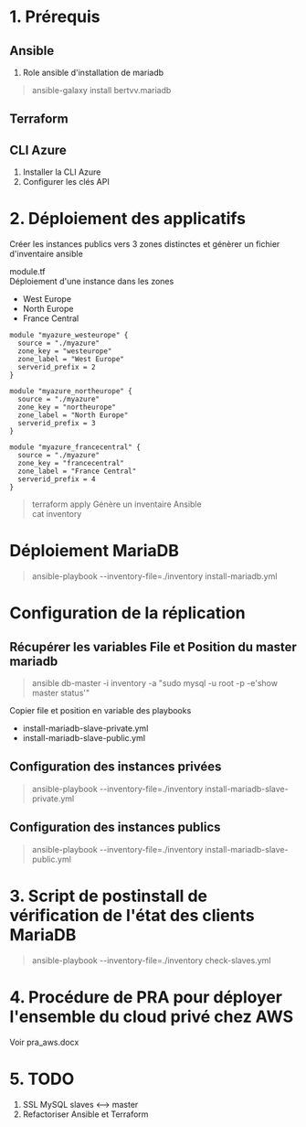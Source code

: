 # 1. Prérequis
## Ansible
1. Role ansible d'installation de mariadb
> ansible-galaxy install bertvv.mariadb
## Terraform
## CLI Azure
1. Installer la CLI Azure
2. Configurer les clés API

# 2. Déploiement des applicatifs
Créer les instances publics vers 3 zones distinctes et génèrer un fichier d'inventaire ansible

module.tf  
Déploiement d'une instance dans les zones
- West Europe
- North Europe
- France Central
```
module "myazure_westeurope" {
  source = "./myazure"
  zone_key = "westeurope"
  zone_label = "West Europe"
  serverid_prefix = 2
}

module "myazure_northeurope" {
  source = "./myazure"
  zone_key = "northeurope"
  zone_label = "North Europe"
  serverid_prefix = 3
}

module "myazure_francecentral" {
  source = "./myazure"
  zone_key = "francecentral"
  zone_label = "France Central"
  serverid_prefix = 4
}
```
> terraform apply
Génère un inventaire Ansible  
> cat inventory

# Déploiement MariaDB 
> ansible-playbook --inventory-file=./inventory install-mariadb.yml

# Configuration de la réplication
## Récupérer les variables File et Position du master mariadb
> ansible db-master -i inventory -a "sudo mysql -u root -p -e'show master status'"

Copier file et position en variable des playbooks 
- install-mariadb-slave-private.yml
- install-mariadb-slave-public.yml

## Configuration des instances privées
> ansible-playbook --inventory-file=./inventory install-mariadb-slave-private.yml

## Configuration des instances publics
> ansible-playbook --inventory-file=./inventory install-mariadb-slave-public.yml

# 3. Script de postinstall de vérification de l'état des clients MariaDB

> ansible-playbook --inventory-file=./inventory check-slaves.yml

# 4. Procédure de PRA pour déployer l'ensemble du cloud privé chez AWS
Voir pra_aws.docx

# 5. TODO
1. SSL MySQL slaves <--> master
2. Refactoriser Ansible et Terraform
